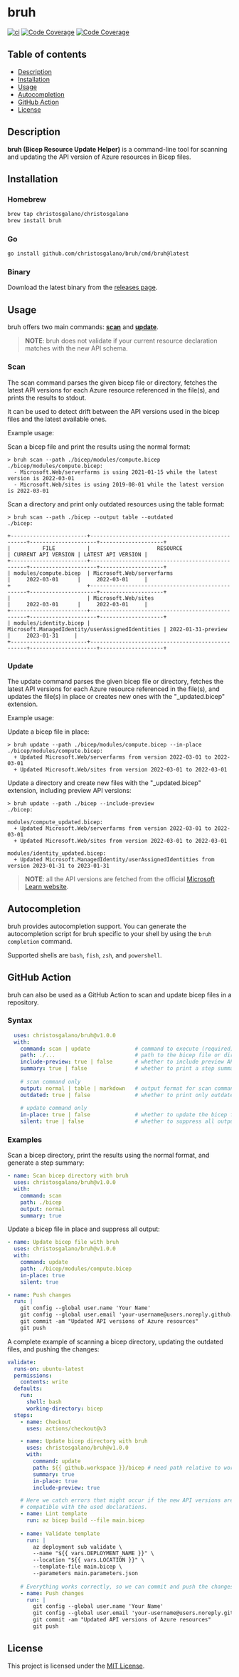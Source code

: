 # bruh

[![ci](https://github.com/christosgalano/bruh/actions/workflows/ci.yaml/badge.svg?branch=main)](https://github.com/christosgalano/bruh/actions/workflows/ci.yaml)
[![Code Coverage](https://img.shields.io/badge/coverage-90.9%25-31C754)](https://img.shields.io/badge/coverage-90.9%25-31C754)
[![Code Coverage](https://img.shields.io/badge/coverage-90.9%25-34CB56)](https://img.shields.io/badge/coverage-90.9%25-34CB56)

## Table of contents

- [Description](#description)
- [Installation](#installation)
- [Usage](#usage)
- [Autocompletion](#autocompletion)
- [GitHub Action](#github-action)
- [License](#license)

## Description

**bruh (Bicep Resource Update Helper)** is a command-line tool for scanning and updating the API version of Azure resources in Bicep files.

## Installation

### Homebrew

```bash
brew tap christosgalano/christosgalano
brew install bruh
```

### Go

```bash
go install github.com/christosgalano/bruh/cmd/bruh@latest
```

### Binary

Download the latest binary from the [releases page](https://github.com/christosgalano/bruh/releases/latest).

## Usage

bruh offers two main commands: [**scan**](#scan) and [**update**](#update).

> **NOTE**: bruh does not validate if your current resource declaration matches with the new API schema.

### Scan

The scan command parses the given bicep file or directory, fetches the latest API versions for each Azure resource referenced in the file(s),
and prints the results to stdout.

It can be used to detect drift between the API versions used in the bicep files and the latest available ones.

Example usage:

Scan a bicep file and print the results using the normal format:

```text
> bruh scan --path ./bicep/modules/compute.bicep
./bicep/modules/compute.bicep:
  - Microsoft.Web/serverfarms is using 2021-01-15 while the latest version is 2022-03-01
  - Microsoft.Web/sites is using 2019-08-01 while the latest version is 2022-03-01
```

Scan a directory and print only outdated resources using the table format:

```text
> bruh scan --path ./bicep --output table --outdated
./bicep:

+------------------------+--------------------------------------------------+---------------------+--------------------+
|          FILE          |                     RESOURCE                     | CURRENT API VERSION | LATEST API VERSION |
+------------------------+--------------------------------------------------+---------------------+--------------------+
| modules/compute.bicep  | Microsoft.Web/serverfarms                        |     2022-03-01      |     2022-03-01     |
+                        +--------------------------------------------------+---------------------+--------------------+
|                        | Microsoft.Web/sites                              |     2022-03-01      |     2022-03-01     |
+------------------------+--------------------------------------------------+---------------------+--------------------+
| modules/identity.bicep | Microsoft.ManagedIdentity/userAssignedIdentities | 2022-01-31-preview  |     2023-01-31     |
+------------------------+--------------------------------------------------+---------------------+--------------------+
```

### Update

The update command parses the given bicep file or directory, fetches the latest API versions for each Azure resource referenced in the file(s),
and updates the file(s) in place or creates new ones with the "_updated.bicep" extension.

Example usage:

Update a bicep file in place:

```text
> bruh update --path ./bicep/modules/compute.bicep --in-place
./bicep/modules/compute.bicep:
  + Updated Microsoft.Web/serverfarms from version 2022-03-01 to 2022-03-01
  + Updated Microsoft.Web/sites from version 2022-03-01 to 2022-03-01
```

Update a directory and create new files with the "_updated.bicep" extension, including preview API versions:

```text
> bruh update --path ./bicep --include-preview
./bicep:

modules/compute_updated.bicep:
  + Updated Microsoft.Web/serverfarms from version 2022-03-01 to 2022-03-01
  + Updated Microsoft.Web/sites from version 2022-03-01 to 2022-03-01

modules/identity_updated.bicep:
  + Updated Microsoft.ManagedIdentity/userAssignedIdentities from version 2023-01-31 to 2023-01-31
```

> **NOTE**: all the API versions are fetched from the official [Microsoft Learn website](https://learn.microsoft.com/en-us/azure/templates/).

## Autocompletion

bruh provides autocompletion support. You can generate the autocompletion script for bruh specific to your shell by using the `bruh completion` command.

Supported shells are `bash`, `fish`, `zsh`, and `powershell`.

## GitHub Action

bruh can also be used as a GitHub Action to scan and update bicep files in a repository.

### Syntax

```yaml
  uses: christosgalano/bruh@v1.0.0
  with:
    command: scan | update              # command to execute (required)
    path: ./...                         # path to the bicep file or directory (required)
    include-preview: true | false       # whether to include preview API versions (optional, default: false)
    summary: true | false               # whether to print a step summary of the results (optional, default: false)
    
    # scan command only
    output: normal | table | markdown   # output format for scan command (optional, default: normal)
    outdated: true | false              # whether to print only outdated resources with scan command (optional, default: false)
    
    # update command only
    in-place: true | false              # whether to update the bicep file(s) in place or create new ones with the "_updated.bicep" extension (optional, default: true)
    silent: true | false                # whether to suppress all output (optional, default: false)
```

### Examples

Scan a bicep directory, print the results using the normal format, and generate a step summary:

```yaml
- name: Scan bicep directory with bruh
  uses: christosgalano/bruh@v1.0.0
  with:
    command: scan
    path: ./bicep
    output: normal
    summary: true
```

Update a bicep file in place and suppress all output:

```yaml
- name: Update bicep file with bruh
  uses: christosgalano/bruh@v1.0.0
  with:
    command: update
    path: ./bicep/modules/compute.bicep
    in-place: true
    silent: true

- name: Push changes
  run: |
    git config --global user.name 'Your Name'
    git config --global user.email 'your-username@users.noreply.github.com'
    git commit -am "Updated API versions of Azure resources"
    git push
```

A complete example of scanning a bicep directory, updating the outdated files, and pushing the changes:

```yaml
validate:
  runs-on: ubuntu-latest
  permissions:
    contents: write
  defaults:
    run:
      shell: bash
      working-directory: bicep
  steps:
    - name: Checkout
      uses: actions/checkout@v3

    - name: Update bicep directory with bruh
      uses: christosgalano/bruh@v1.0.0
      with:
        command: update
        path: ${{ github.workspace }}/bicep # need path relative to workspace
        summary: true
        in-place: true
        include-preview: true

    # Here we catch errors that might occur if the new API versions are not
    # compatible with the used declarations.
    - name: Lint template
      run: az bicep build --file main.bicep
    
    - name: Validate template
      run: |
        az deployment sub validate \
        --name "${{ vars.DEPLOYMENT_NAME }}" \
        --location "${{ vars.LOCATION }}" \
        --template-file main.bicep \
        --parameters main.parameters.json
    
    # Everything works correctly, so we can commit and push the changes.
    - name: Push changes
      run: |
        git config --global user.name 'Your Name'
        git config --global user.email 'your-username@users.noreply.github.com'
        git commit -am "Updated API versions of Azure resources"
        git push
```

## License

This project is licensed under the [MIT License](LICENSE).
